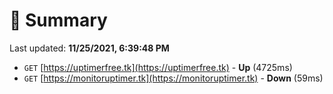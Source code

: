# 📖 Summary
Last updated: **11/25/2021, 6:39:48 PM**

- `GET` [https://uptimerfree.tk](https://uptimerfree.tk) - **Up** (4725ms)
- `GET` [https://monitoruptimer.tk](https://monitoruptimer.tk) - **Down** (59ms)
